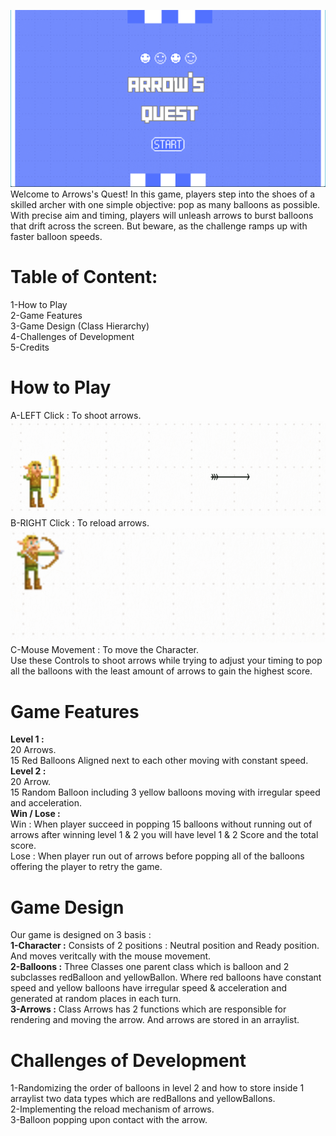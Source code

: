 ![alt text](main.png)
Welcome to Arrows's Quest! In this game, players step into the shoes of a skilled archer with one simple objective: pop as many balloons as possible. With precise aim and timing, players will unleash arrows to burst balloons that drift across the screen. But beware, as the challenge ramps up with faster balloon speeds.
# # 
# **Table of Content:**  
1-How to Play  
2-Game Features      
3-Game Design (Class Hierarchy)   
4-Challenges of Development   
5-Credits
# #
# How to Play 
A-LEFT Click : To shoot arrows.   
![alt text](image.png)
B-RIGHT Click : To reload arrows.
![alt text](image-2.png)    
C-Mouse Movement : To move the Character.  
Use these Controls to shoot arrows while trying to adjust your timing to pop all the balloons with the least amount of arrows to gain the highest score.
# #
# Game Features 
**Level 1 :**   
20 Arrows.  
15 Red Balloons Aligned next to each other moving with constant speed.  
**Level 2 :**  
20 Arrow.  
15 Random Balloon including 3 yellow balloons moving with irregular speed and acceleration.  
 **Win / Lose :**  
 Win : When player succeed in popping 15 balloons without running out of arrows after winning level 1 & 2 you will have level 1 & 2 Score and the total score.  
 Lose : When player run out of arrows before popping all of the balloons offering the player to retry the game.
# #
# Game Design
Our game is designed on 3 basis :  
**1-Character :** Consists of 2 positions : Neutral position and Ready position. And moves veritcally with the mouse movement.  
**2-Balloons :** Three Classes one parent class which is balloon and 2 subclasses redBalloon and yellowBallon. Where red balloons have constant speed and yellow balloons have irregular speed & acceleration and generated at random places in each turn.  
**3-Arrows :** Class Arrows has 2 functions which are responsible for rendering and moving the arrow. And arrows are stored in an arraylist.
# #
# Challenges of Development   
1-Randomizing the order of balloons in level 2 and how to store inside 1 arraylist two data types which are redBallons and yellowBallons.  
2-Implementing the reload mechanism of arrows.  
3-Balloon popping upon contact with the arrow.

